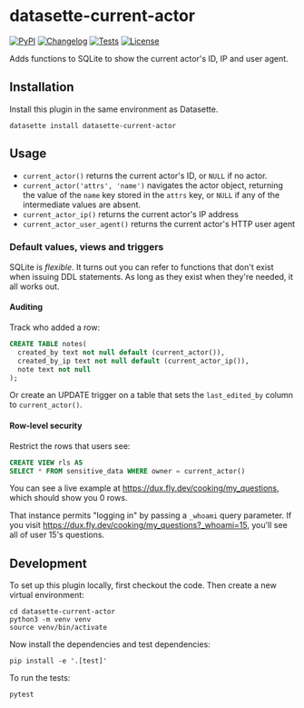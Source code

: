 # datasette-current-actor

[![PyPI](https://img.shields.io/pypi/v/datasette-current-actor.svg)](https://pypi.org/project/datasette-current-actor/)
[![Changelog](https://img.shields.io/github/v/release/cldellow/datasette-current-actor?include_prereleases&label=changelog)](https://github.com/cldellow/datasette-current-actor/releases)
[![Tests](https://github.com/cldellow/datasette-current-actor/workflows/Test/badge.svg)](https://github.com/cldellow/datasette-current-actor/actions?query=workflow%3ATest)
[![License](https://img.shields.io/badge/license-Apache%202.0-blue.svg)](https://github.com/cldellow/datasette-current-actor/blob/main/LICENSE)

Adds functions to SQLite to show the current actor's ID, IP and user agent.

## Installation

Install this plugin in the same environment as Datasette.

    datasette install datasette-current-actor

## Usage

- `current_actor()` returns the current actor's ID, or `NULL` if no actor.
- `current_actor('attrs', 'name')` navigates the actor object, returning
   the value of the `name` key stored in the `attrs` key, or `NULL` if any
   of the intermediate values are absent.
- `current_actor_ip()` returns the current actor's IP address
- `current_actor_user_agent()` returns the current actor's HTTP user agent

### Default values, views and triggers

SQLite is _flexible_. It turns out you can refer to functions that don't exist
when issuing DDL statements. As long as they exist when they're needed, it all
works out.

#### Auditing

Track who added a row:

```sql
CREATE TABLE notes(
  created_by text not null default (current_actor()),
  created_by_ip text not null default (current_actor_ip()),
  note text not null
);
```

Or create an UPDATE trigger on a table that sets the `last_edited_by` column to
`current_actor()`.

#### Row-level security

Restrict the rows that users see:

```sql
CREATE VIEW rls AS
SELECT * FROM sensitive_data WHERE owner = current_actor()
```

You can see a live example at https://dux.fly.dev/cooking/my_questions, which should show you 0 rows.

That instance permits "logging in" by passing a `_whoami` query parameter. If you visit https://dux.fly.dev/cooking/my_questions?_whoami=15, you'll see all of user 15's questions.



## Development

To set up this plugin locally, first checkout the code. Then create a new virtual environment:

    cd datasette-current-actor
    python3 -m venv venv
    source venv/bin/activate

Now install the dependencies and test dependencies:

    pip install -e '.[test]'

To run the tests:

    pytest
